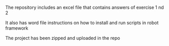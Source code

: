 The repository includes an excel file that contains answers of exercise 1 nd 2


It also has word file instructions on how to install and run scripts in robot framework


The project has been zipped and uploaded in the repo
